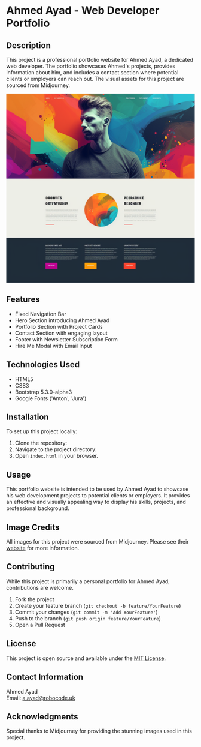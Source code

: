 # Ahmed Ayad - Web Developer Portfolio

## Description

This project is a professional portfolio website for Ahmed Ayad, a dedicated web developer. The portfolio showcases Ahmed's projects, provides information about him, and includes a contact section where potential clients or employers can reach out. The visual assets for this project are sourced from Midjourney.

![Portfolio Screenshot](/Assets/Images/Portfolio.png)

## Features

- Fixed Navigation Bar
- Hero Section introducing Ahmed Ayad
- Portfolio Section with Project Cards
- Contact Section with engaging layout
- Footer with Newsletter Subscription Form
- Hire Me Modal with Email Input

## Technologies Used

- HTML5
- CSS3
- Bootstrap 5.3.0-alpha3
- Google Fonts ('Anton', 'Jura')

## Installation

To set up this project locally:

1. Clone the repository:
2. Navigate to the project directory:
3. Open `index.html` in your browser.

## Usage

This portfolio website is intended to be used by Ahmed Ayad to showcase his web development projects to potential clients or employers. It provides an effective and visually appealing way to display his skills, projects, and professional background.

## Image Credits

All images for this project were sourced from Midjourney. Please see their [website](https://midjourney.com) for more information.

## Contributing

While this project is primarily a personal portfolio for Ahmed Ayad, contributions are welcome. 

1. Fork the project
2. Create your feature branch (`git checkout -b feature/YourFeature`)
3. Commit your changes (`git commit -m 'Add YourFeature'`)
4. Push to the branch (`git push origin feature/YourFeature`)
5. Open a Pull Request

## License

This project is open source and available under the [MIT License](LICENSE).

## Contact Information

Ahmed Ayad  
Email: a.ayad@robocode.uk  

## Acknowledgments

Special thanks to Midjourney for providing the stunning images used in this project.

